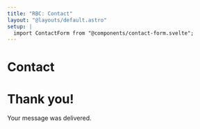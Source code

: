 ```yaml
---
title: "RBC: Contact"
layout: "@layouts/default.astro"
setup: |
  import ContactForm from "@components/contact-form.svelte";
---
```


# Contact

<ContactForm client:load endpoint="https://truthonly.com/api/v1/contact.json">
<h1>Thank you!</h1>
<p>Your message was delivered.</p>
</ContactForm>
